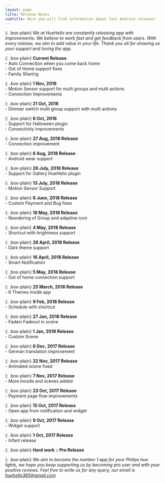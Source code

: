```yaml
---
layout: page
title: Release Notes
subtitle: Here you will find information about last Android releases
---
```


{: .box-plain}
*We at HueHello are constantly releasing app with improvements. We believe to work fast and get feedback from users. With every release, we aim to add value in your life. Thank you all for showing us your support and loving the app.*

{: .box-plain}
 **Current Release**<br/> - Auto Connection when you come back home <br/> - Out of Home support fixes<br/> - Family Sharing

{: .box-plain}
 **1 Nov, 2018**<br/> - Motion Sensor support for multi groups and multi actions<br/> - Connection Improvements

{: .box-plain}
 **21 Oct, 2018**<br/> - Dimmer switch multi group support with multi actions

{: .box-plain}
 **6 Oct, 2018**<br/> - Support for Halloween plugin<br/> - Connectivity improvements


{: .box-plain}
 **27 Aug, 2018 Release**<br/> - Connection improvement

{: .box-plain}
 **6 Aug, 2018 Release**<br/> - Android wear support

 {: .box-plain}
 **26 July, 2018 Release**<br/> - Support for Gallery HueHello plugin

 {: .box-plain}
 **13 July, 2018 Release**<br/> - Motion Sensor Support

 {: .box-plain}
 **6 June, 2018 Release**<br/> - Custom Payment and Bug fixes

{: .box-plain}
 **19 May, 2018 Release**<br/> - Reordering of Group and adaptive icon 

 {: .box-plain}
 **4 May, 2018 Release**<br/> - Shortcut with brightness support

 {: .box-plain}
 **28 April, 2018 Release**<br/> - Dark theme support

 {: .box-plain}
 **16 April, 2018 Release**<br/> - Smart Notification

 {: .box-plain}
 **5 May, 2018 Release**<br/> - Out of home connection support

 {: .box-plain}
 **25 March, 2018 Release**<br/> - 6 Themes inside app

  {: .box-plain}
 **9 Feb, 2018 Release**<br/> - Schedule with shortcut

  {: .box-plain}
 **27 Jan, 2018 Release**<br/> - Fadein Fadeout in scene

  {: .box-plain}
 **1 Jan, 2018 Release**<br/> - Custom Scene

  {: .box-plain}
 **6 Dec, 2017 Release**<br/> - German translation improvement

  {: .box-plain}
 **22 Nov, 2017 Release**<br/> - Animated scene fixed

  {: .box-plain}
 **7 Nov, 2017 Release**<br/> - More moods and scenes added

 {: .box-plain}
 **23 Oct, 2017 Release**<br/> - Payment page flow improvements

 {: .box-plain}
 **15 Oct, 2017 Release**<br/> - Open app from notification and widget

 {: .box-plain}
 **9 Oct, 2017 Release**<br/> - Widget support

{: .box-plain}
**1 Oct, 2017 Release**<br/> - Infant release

{: .box-plain}
**Hard work :: Pre Release**


{: .box-plain}
*We aim to become the number 1 app for your Philips hue lights, we hope you keep supporting us by becoming pro user and with your positive reviews. Feel free to write us for any query, our email is huehello365@gmail.com*

